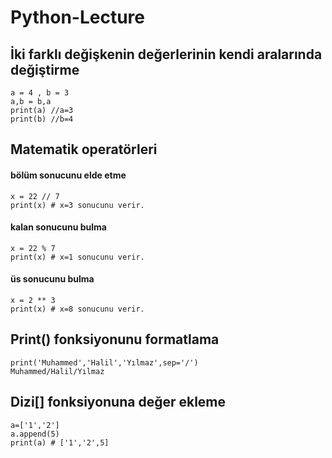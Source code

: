 # Python-Lecture
## İki farklı değişkenin değerlerinin kendi aralarında değiştirme

```
a = 4 , b = 3
a,b = b,a
print(a) //a=3
print(b) //b=4

```

## Matematik operatörleri
#### bölüm sonucunu elde etme

```
x = 22 // 7
print(x) # x=3 sonucunu verir.

```
#### kalan sonucunu bulma

```
x = 22 % 7
print(x) # x=1 sonucunu verir.

```
#### üs sonucunu bulma

```
x = 2 ** 3
print(x) # x=8 sonucunu verir.

```
## Print() fonksiyonunu formatlama

```
print('Muhammed','Halil','Yılmaz',sep='/') 
Muhammed/Halil/Yılmaz

```
## Dizi[] fonksiyonuna değer ekleme

```
a=['1','2']
a.append(5)
print(a) # ['1','2',5]

```
